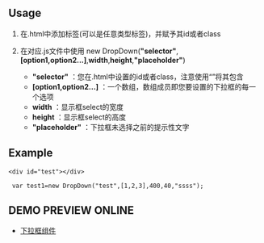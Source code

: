 ## Usage


1. 在.html中添加标签(可以是任意类型标签)，并赋予其id或者class

2. 在对应.js文件中使用 new DropDown(**"selector"**,**[option1,option2...]**,**width**,**height**,**"placeholder"**)
	- **"selector"** ：您在.html中设置的id或者class，注意使用“”将其包含
	- **[option1,option2...]** ：一个数组，数组成员即您要设置的下拉框的每一个选项
	- **width** ：显示框select的宽度
	- **height** ：显示框select的高度
	- **"placeholder"** ：下拉框未选择之前的提示性文字

## Example

```
<div id="test"></div>
```
```
 var test1=new DropDown("test",[1,2,3],400,40,"ssss");
```
## DEMO PREVIEW ONLINE

- [下拉框组件](https://simplecoco.github.io/demo/drop-down_list_widget/index.html)